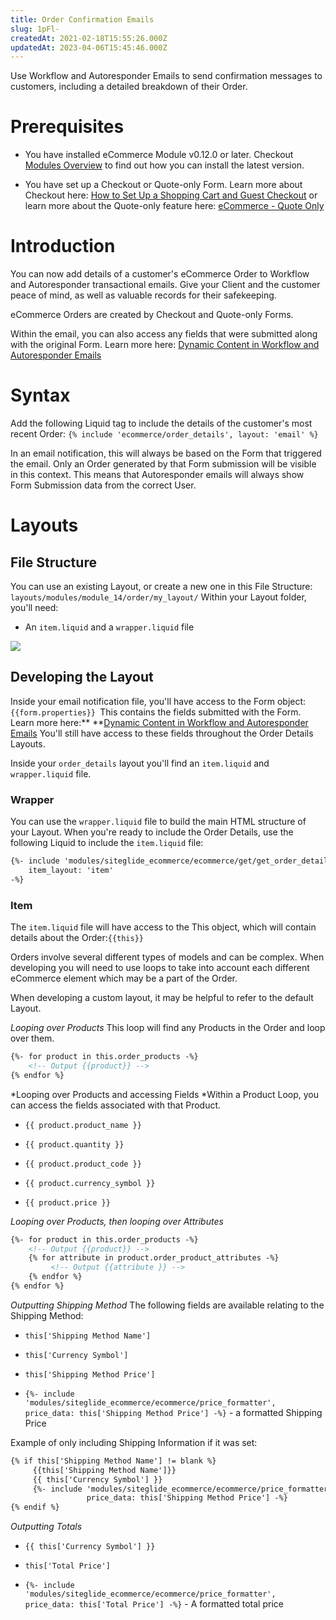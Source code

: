 ```yaml
---
title: Order Confirmation Emails
slug: 1pFl-
createdAt: 2021-02-18T15:55:26.000Z
updatedAt: 2023-04-06T15:45:46.000Z
---
```


Use Workflow and Autoresponder Emails to send confirmation messages to customers, including a detailed breakdown of their Order.

# Prerequisites

*   You have installed eCommerce Module v0.12.0 or later. Checkout [Modules Overview](https://help.siteglide.com/article/131-modules-getting-started) to find out how you can install the latest version.

*   You have set up a Checkout or Quote-only Form. Learn more about Checkout here: [How to Set Up a Shopping Cart and Guest Checkout](https://help.siteglide.com/article/163-how-to-set-up-a-shopping-cart-and-guest-checkout-tutorial) or learn more about the Quote-only feature here: [eCommerce - Quote Only](https://help.siteglide.com/article/172-ecommerce-quote-only-how-to-let-users-select-products-for-a-quote-instead-of-paying-immediately)

# Introduction

You can now add details of a customer's eCommerce Order to Workflow and Autoresponder transactional emails.&#x20;
Give your Client and the customer peace of mind, as well as valuable records for their safekeeping.&#x20;

eCommerce Orders are created by Checkout and Quote-only Forms. 

Within the email, you can also access any fields that were submitted along with the original Form. Learn more here: [Dynamic Content in Workflow and Autoresponder Emails](https://developers.siteglide.com/dynamic-content-in-workflow-and-autoresponder-emails)

# Syntax

Add the following Liquid tag to include the details of the customer's most recent Order: `{% include 'ecommerce/order_details', layout: 'email' %}`

In an email notification, this will always be based on the Form that triggered the email. Only an Order generated by that Form submission will be visible in this context. This means that Autoresponder emails will always show Form Submission data from the correct User. 

# Layouts

## File Structure

You can use an existing Layout, or create a new one in this File Structure: `layouts/modules/module_14/order/my_layout/`
Within your Layout folder, you'll need:

*   An `item.liquid` and a `wrapper.liquid` file

![](https://downloads.intercomcdn.com/i/o/207046919/6f3478468c19f5938db25079/image.png)

## Developing the Layout

Inside your email notification file, you'll have access to the Form object: `{{form.properties}}
`This contains the fields submitted with the Form. Learn more here:** **[Dynamic Content in Workflow and Autoresponder Emails](https://developers.siteglide.com/dynamic-content-in-workflow-and-autoresponder-emails)
You'll still have access to these fields throughout the Order Details Layouts.

Inside your  `order_details`  layout you'll find an `item.liquid` and `wrapper.liquid` file.

### Wrapper

You can use the `wrapper.liquid` file to build the main HTML structure of your Layout. When you're ready to include the Order Details, use the following Liquid to include the `item.liquid` file:

```html
{%- include 'modules/siteglide_ecommerce/ecommerce/get/get_order_details'
    item_layout: 'item' 
-%}
```

### Item

The `item.liquid` file will have access to the This object, which will contain details about the Order:`{{this}}`

Orders involve several different types of models and can be complex. When developing you will need to use loops to take into account each different eCommerce element which may be a part of the Order.

When developing a custom layout, it may be helpful to refer to the default Layout.&#x20;

*Looping over Products*
This loop will find any Products in the Order and loop over them.

```html
{%- for product in this.order_products -%}
    <!-- Output {{product}} -->
{% endfor %}
```

*Looping over Products and accessing Fields
*Within a Product Loop, you can access the fields associated with that Product.

*   `{{ product.product_name }} `

*   `{{ product.quantity }}`

*   `{{ product.product_code }}`

*   `{{ product.currency_symbol }}`

*   `{{ product.price }}`

*Looping over Products, then looping over Attributes*

```html
{%- for product in this.order_products -%}
    <!-- Output {{product}} -->
    {% for attribute in product.order_product_attributes -%}
         <!-- Output {{attribute }} -->
    {% endfor %}
{% endfor %}
```

*Outputting Shipping Method*
The following fields are available relating to the Shipping Method:

*   `this['Shipping Method Name']`

*   `this['Currency Symbol']`

*   `this['Shipping Method Price']`

*   `{%- include 'modules/siteglide_ecommerce/ecommerce/price_formatter', price_data: this['Shipping Method Price'] -%}` - a formatted Shipping Price

Example of only including Shipping Information if it was set:

```html
{% if this['Shipping Method Name'] != blank %}
     {{this['Shipping Method Name']}}
     {{ this['Currency Symbol'] }}
     {%- include 'modules/siteglide_ecommerce/ecommerce/price_formatter'   
                 price_data: this['Shipping Method Price'] -%}
{% endif %}
```

*Outputting Totals*

*   `{{ this['Currency Symbol'] }}`

*   `this['Total Price']`

*   `{%- include 'modules/siteglide_ecommerce/ecommerce/price_formatter', price_data: this['Total Price'] -%}` - A formatted total price
